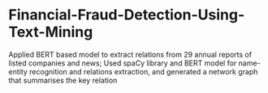 # Financial-Fraud-Detection-Using-Text-Mining
Applied BERT based model to extract relations from 29 annual reports of listed companies and news; Used spaCy library and BERT model for name-entity recognition and relations extraction, and generated a network graph that summarises the key relation
